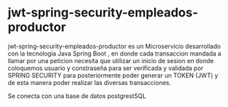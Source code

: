 # jwt-spring-security-empleados-productor
jwt-spring-security-empleados-productor es un Microservicio desarrollado con la tecnologia Java Spring Boot , en donde cada transaccion mandada a llamar por una peticion necesita que utilizar un inicio de sesion en donde coloquemos usuario y constraseña para ser verificada y validada por SPRING SECURITY para posteriormente poder generar un TOKEN (JWT) y de esta manera poder realizar las diversas transacciones.

Se conecta con una base de datos postgrestSQL
